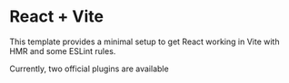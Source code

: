 # React + Vite

This template provides a minimal setup to get React working in Vite with HMR and some ESLint rules.

Currently, two official plugins are available
  

